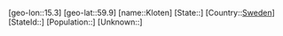 ﻿---
location: [59.9,15.3]
type: City
tags:
- geo/City


SpocWebEntityId: 31500
isDeleted: false
confidential: public

---
[geo-lon::15.3]
[geo-lat::59.9]
[name::Kloten]
[State::]
[Country::[Sweden](geo/Continent/Europe/Sweden.md)]
[StateId::]
[Population::]
[Unknown::]

